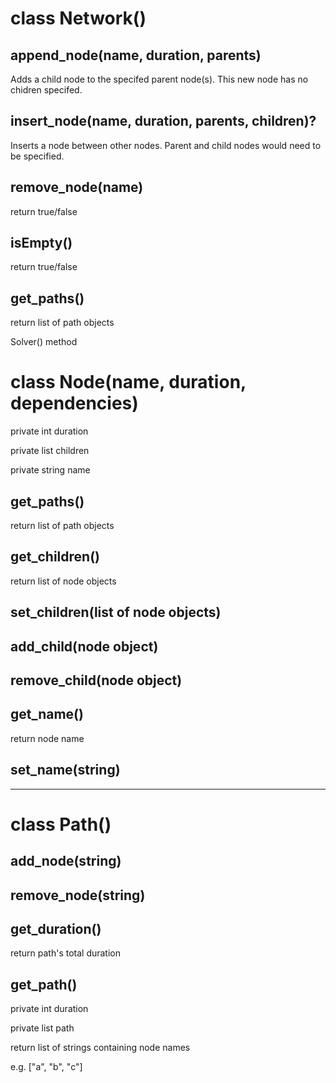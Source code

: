 # class Network()

## append_node(name, duration, parents)
Adds a child node to the specifed parent node(s). This new node has no chidren specifed.

## insert_node(name, duration, parents, children)?
Inserts a node between other nodes. Parent and child nodes would need to be specified.

## remove_node(name)
return true/false

## isEmpty()
return true/false

## get_paths()
return list of path objects

Solver() method


# class Node(name, duration, dependencies)

private int duration

private list children

private string name

## get_paths()
return list of path objects

## get_children()
return list of node objects

## set_children(list of node objects)

## add_child(node object)

## remove_child(node object)

## get_name()
return node name

## set_name(string)

---
# class Path()

## add_node(string)

## remove_node(string)

## get_duration()
return path's total duration

## get_path()
private int duration

private list path

return list of strings containing node names

e.g. ["a", "b", "c"]
